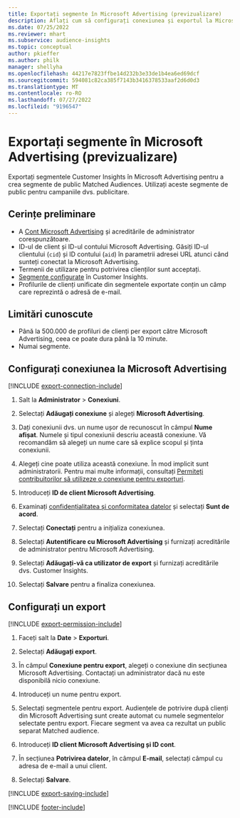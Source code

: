 ```yaml
---
title: Exportați segmente în Microsoft Advertising (previzualizare)
description: Aflați cum să configurați conexiunea și exportul la Microsoft Advertising.
ms.date: 07/25/2022
ms.reviewer: mhart
ms.subservice: audience-insights
ms.topic: conceptual
author: pkieffer
ms.author: philk
manager: shellyha
ms.openlocfilehash: 44217e7823ffbe14d232b3e33de1b4ea6ed69dcf
ms.sourcegitcommit: 594081c82ca385f7143b3416378533aaf2d6d0d3
ms.translationtype: MT
ms.contentlocale: ro-RO
ms.lasthandoff: 07/27/2022
ms.locfileid: "9196547"
---
```

# <a name="export-segments-to-microsoft-advertising-preview"></a>Exportați segmente în Microsoft Advertising (previzualizare)

Exportați segmentele Customer Insights în Microsoft Advertising pentru a crea segmente de public Matched Audiences. Utilizați aceste segmente de public pentru campaniile dvs. publicitare.

## <a name="prerequisites"></a>Cerințe preliminare

- A [Cont Microsoft Advertising](https://ads.microsoft.com/) și acreditările de administrator corespunzătoare.
- ID-ul de client și ID-ul contului Microsoft Advertising. Găsiți ID-ul clientului (`cid`) și ID contului (`aid`) în parametrii adresei URL atunci când sunteți conectat la Microsoft Advertising.
- Termenii de utilizare pentru potrivirea clienților sunt acceptați.
- [Segmente configurate](segments.md) în Customer Insights.
- Profilurile de clienți unificate din segmentele exportate conțin un câmp care reprezintă o adresă de e-mail.

## <a name="known-limitations"></a>Limitări cunoscute

- Până la 500.000 de profiluri de clienți per export către Microsoft Advertising, ceea ce poate dura până la 10 minute.
- Numai segmente.

## <a name="set-up-connection-to-microsoft-advertising"></a>Configurați conexiunea la Microsoft Advertising

[!INCLUDE [export-connection-include](includes/export-connection-admn.md)]

1. Salt la **Administrator** > **Conexiuni**.

1. Selectați **Adăugați conexiune** și alegeți **Microsoft Advertising**.

1. Dați conexiunii dvs. un nume ușor de recunoscut în câmpul **Nume afișat**. Numele și tipul conexiunii descriu această conexiune. Vă recomandăm să alegeți un nume care să explice scopul și ținta conexiunii.

1. Alegeți cine poate utiliza această conexiune. În mod implicit sunt administratorii. Pentru mai multe informații, consultați [Permiteți contribuitorilor să utilizeze o conexiune pentru exporturi](connections.md#allow-contributors-to-use-a-connection-for-exports).

1. Introduceți **ID de client Microsoft Advertising**.

1. Examinați [confidențialitatea și conformitatea datelor](connections.md#data-privacy-and-compliance) și selectați **Sunt de acord**.

1. Selectați **Conectați** pentru a inițializa conexiunea.

1. Selectați **Autentificare cu Microsoft Advertising** și furnizați acreditările de administrator pentru Microsoft Advertising.

1. Selectați **Adăugați-vă ca utilizator de export** și furnizați acreditările dvs. Customer Insights.

1. Selectați **Salvare** pentru a finaliza conexiunea.

## <a name="configure-an-export"></a>Configurați un export

[!INCLUDE [export-permission-include](includes/export-permission.md)]

1. Faceți salt la **Date** > **Exporturi**.

1. Selectați **Adăugați export**.

1. În câmpul **Conexiune pentru export**, alegeți o conexiune din secțiunea Microsoft Advertising. Contactați un administrator dacă nu este disponibilă nicio conexiune.

1. Introduceți un nume pentru export.

1. Selectați segmentele pentru export. Audiențele de potrivire după clienți din Microsoft Advertising sunt create automat cu numele segmentelor selectate pentru export. Fiecare segment va avea ca rezultat un public separat Matched audience.

1. Introduceți **ID client Microsoft Advertising și ID cont**.

1. În secțiunea **Potrivirea datelor**, în câmpul **E-mail**, selectați câmpul cu adresa de e-mail a unui client.

1. Selectați **Salvare**.

[!INCLUDE [export-saving-include](includes/export-saving.md)]

[!INCLUDE [footer-include](includes/footer-banner.md)]
